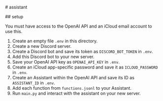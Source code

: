 # assistant

## setup

You must have access to the OpenAI API and an iCloud email account to use this.

1. Create an empty file `.env` in this directory.
2. Create a new Discord server.
3. Create a Discord bot and save its token as `DISCORD_BOT_TOKEN` in `.env`.
4. Add this Discord bot to your new server.
5. Save your OpenAI API key as `OPENAI_API_KEY` in `.env`.
6. Create an iCloud app-specific password and save it as `ICLOUD_PASSWORD` in `.env`.
7. Create an Assistant within the OpenAI API and save its ID as `ASSISTANT_ID` in `.env`.
8. Add each function from `functions.jsonl` to your Assistant.
9. Run `main.py` and interact with the assistant on your new server.